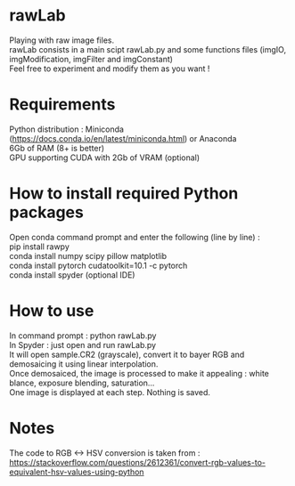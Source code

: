 # rawLab
Playing with raw image files.  
rawLab consists in a main scipt rawLab.py  and some functions files (imgIO, imgModification, imgFilter and imgConstant)  
Feel free to experiment and modify them as you want !


# Requirements
Python distribution : Miniconda (https://docs.conda.io/en/latest/miniconda.html) or Anaconda  
6Gb of RAM (8+ is better)  
GPU supporting CUDA with 2Gb of VRAM (optional)  

# How to install required Python packages 
Open conda command prompt and enter the following (line by line) :  
pip install rawpy  
conda install numpy scipy pillow matplotlib  
conda install pytorch cudatoolkit=10.1 -c pytorch  
conda install spyder (optional IDE)  

# How to use  
In command prompt : python rawLab.py  
In Spyder : just open and run rawLab.py  
It will open sample.CR2 (grayscale), convert it to bayer RGB and demosaicing it using linear interpolation.  
Once demosaiced, the image is processed to make it appealing : white blance, exposure blending, saturation...  
One image is displayed at each step. Nothing is saved.   

# Notes  
The code to RGB <-> HSV conversion is taken from :   
https://stackoverflow.com/questions/2612361/convert-rgb-values-to-equivalent-hsv-values-using-python   
  
